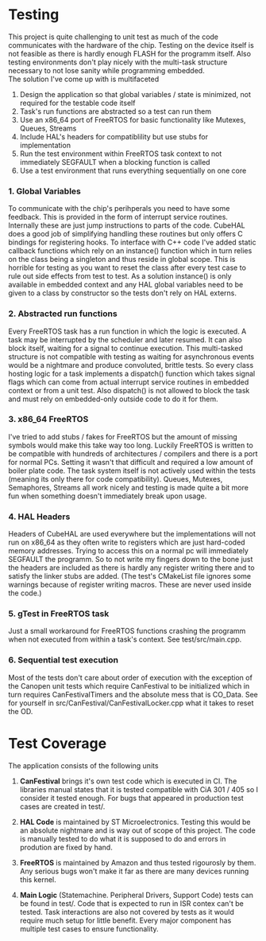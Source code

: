 # Testing

This project is quite challenging to unit test as much of the code communicates with the hardware of the chip. 
Testing on the device itself is not feasible as there is hardly enough FLASH for the programm itself. Also testing 
environments don't play nicely with the multi-task structure necessary to not lose sanity while programming
embedded.  
The solution I've come up with is multifaceted

1. Design the application so that global variables / state is minimized, not required for the testable code itself
2. Task's run functions are abstracted so a test can run them 
3. Use an x86_64 port of FreeRTOS for basic functionality like Mutexes, Queues, Streams
4. Include HAL's headers for compatiblility but use stubs for implementation
5. Run the test environment within FreeRTOS task context to not immediately SEGFAULT when a blocking function is called
6. Use a test environment that runs everything sequentially on one core


### 1. Global Variables

To communicate with the chip's perihperals you need to have some feedback. This is provided in the form of interrupt service routines. Internally these are just jump instructions to parts of the code. CubeHAL does a good job of simplifying handling these routines but only offers C bindings for registering hooks. 
To interface with C++ code I've added static callback functions which rely on an instance() function which in turn relies on the class being a singleton and thus reside in global scope. This is horrible for testing as you want to reset the 
class after every test case to rule out side effects from test to test. As a solution instance() is only available
in embedded context and any HAL global variables need to be given to a class by constructor so the tests don't rely on 
HAL externs.


### 2. Abstracted run functions

Every FreeRTOS task has a run function in which the logic is executed. A task may be interrupted by the scheduler and 
later resumed. It can also block itself, waiting for a signal to continue execution. This multi-tasked structure is not 
compatible with testing as waiting for asynchronous events would be a nightmare and produce convoluted, brittle tests. 
So every class hosting logic for a task implements a dispatch() function which takes signal flags which can come from
actual interrupt service routines in embedded context or from a unit test. Also dispatch() is not allowed to block 
the task and must rely on embedded-only outside code to do it for them. 

### 3. x86_64 FreeRTOS

I've tried to add stubs / fakes for FreeRTOS but the amount of missing symbols would make this take way too long. 
Luckily FreeRTOS is written to be compatible with hundreds of architectures / compilers and there is a port for normal
PCs. Setting it wasn't that difficult and required a low amount of boiler plate code. The task system itself is not actively used within the tests (meaning its only there for code compatibility). Queues, Mutexes, Semaphores, Streams all work nicely
and testing is made quite a bit more fun when something doesn't immediately break upon usage.

### 4. HAL Headers

Headers of CubeHAL are used everywhere but the implementations will not run on x86_64 as they often write to registers
which are just hard-coded memory addresses. Trying to access this on a normal pc will immediately SEGFAULT the programm.
So to not write my fingers down to the bone just the headers are included as there is hardly any register writing there
and to satisfy the linker stubs are added. (The test's CMakeList file ignores some warnings because of register writing
macros. These are never used inside the code.)

### 5. gTest in FreeRTOS task 

Just a small workaround for FreeRTOS functions crashing the programm when not executed from within a task's context.
See test/src/main.cpp.

### 6. Sequential test execution

Most of the tests don't care about order of execution with the exception of the Canopen unit tests which require CanFestival to be initialized which in turn requires CanFestivalTimers and the absolute mess that is CO_Data. See for 
yourself in src/CanFestival/CanFestivalLocker.cpp what it takes to reset the OD.


# Test Coverage

The application consists of the following units

1. **CanFestival** brings it's own test code which is executed in CI. The libraries manual states that it is tested compatible with CiA 301 / 405 so I consider it tested enough. For bugs that appeared in production test cases are created in test/.

2. **HAL Code** is maintained by ST Microelectronics. Testing this would be an absolute nightmare and is way out of scope of this project. The code is manually tested to do what it is supposed to do and errors in prodution are fixed by hand.

3. **FreeRTOS** is maintained by Amazon and thus tested rigourosly by them. Any serious bugs won't make it far as there are many devices running this kernel.

4. **Main Logic** (Statemachine. Peripheral Drivers, Support Code) tests can be found in test/. Code that is expected to run in ISR contex can't be tested. Task interactions are also not 
covered by tests as it would require much setup for little benefit. Every major component has multiple test cases to ensure functionality.
